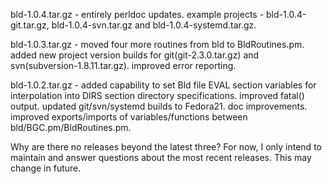 
 bld-1.0.4.tar.gz - entirely perldoc updates.  example projects - bld-1.0.4-git.tar.gz, bld-1.0.4-svn.tar.gz
                    and bld-1.0.4-systemd.tar.gz.

 bld-1.0.3.tar.gz - moved four more routines from bld to BldRoutines.pm.  added new project version builds
                    for git(git-2.3.0.tar.gz) and svn(subversion-1.8.11.tar.gz).  improved error reporting.

 bld-1.0.2.tar.gz - added capability to set Bld file EVAL section variables for interpolation into DIRS section
                    directory specifications.  improved fatal() output. updated git/svn/systemd builds to
                    Fedora21.  doc improvements.  improved exports/imports of variables/functions between
                    bld/BGC.pm/BldRoutines.pm.

 Why are there no releases beyond the latest three?  For now, I only intend to maintain and answer questions
 about the most recent releases.  This may change in future.

